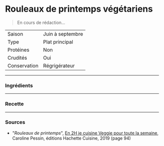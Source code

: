 # Rouleaux de printemps végétariens

> En cours de rédaction...

| | |
|:---|:---|
| Saison | Juin à septembre |
| Type | Plat principal |
| Protéines | Non |
| Crudités | Oui |
| Conservation | Régrigérateur |

---

### Ingrédients


---

### Recette


---

### Sources

* "*Rouleaux de printemps*", [En 2H je cuisine Veggie pour toute la semaine](https://www.hachette-pratique.com/en-2h-je-cuisine-veggie-pour-toute-la-semaine-9782017059745), Caroline Pessin, éditions Hachette Cuisine, 2019 (page 94)